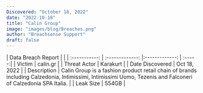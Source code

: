 ```yaml
---
Discovered: "October 18, 2022"
date: "2022-10-18"
title: "Calin Group"
image: "images/blog/Breaches.png"
author: "Breachsense Support"
draft: false
---
```


| Data Breach Report           |              | 
| :-----------: | :-------------:     |:-------------:    | :-----:|
| Victim      | calin.gr      | 
| Threat Actor      | Karakurt      | 
| Date Discovered      | Oct 18, 2022      | 
| Description      | Calin Group is a fashion product retail chain of brands including Calzedonia, Intimissimi, Intimissimi Uomo, Tezenis and Falconeri of Calzedonia SPA Italia.      | 
| Leak Size      | 554GB       | 


